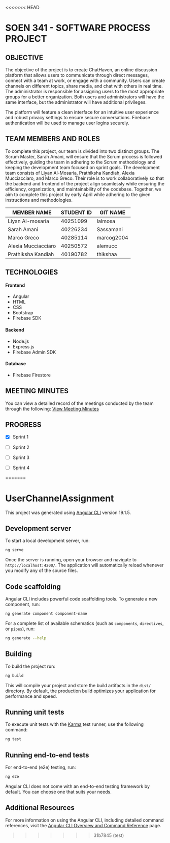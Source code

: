 <<<<<<< HEAD
# SOEN 341 - SOFTWARE PROCESS PROJECT

## OBJECTIVE

The objective of the project is to create ChatHaven, an online discussion platform that allows users to communicate through direct messages, connect with a team at work, or engage with a community. Users can create channels on different topics, share media, and chat with others in real time. The administrator is responsible for assigning users to the most appropriate groups for a better organization. Both users and administrators will have the same interface, but the administrator will have additional privileges.

The platform will feature a clean interface for an intuitive user experience and robust privacy settings to ensure secure conversations. Firebase authentication will be used to manage user logins securely.


## TEAM MEMBERS AND ROLES

To complete this project, our team is divided into two distinct groups. The Scrum Master, Sarah Amani, will ensure that the Scrum process is followed effectively, guiding the team in adhering to the Scrum methodology and keeping the development team focused on sprint goals. The development team consists of Liyan Al-Mosaria, Prathiksha Kandiah, Alexia Mucciacciaro, and Marco Greco. Their role is to work collaboratively so that the backend and frontend of the project align seamlessly while ensuring the efficiency, organization, and maintainability of the codebase. Together, we aim to complete this project by early April while adhering to the given instructions and methodologies. 

| MEMBER NAME| STUDENT ID | GIT NAME| 
|---------------|--------------|-------------|
| Liyan Al-mosaria  | 40251099 | lalmosa| 
| Sarah Amani  | 40226234  | Sassamani  |
| Marco Greco  | 40285114  | marcog2004 | 
| Alexia Mucciacciaro  | 40250572 | alemucc | 
| Prathiksha Kandiah  | 40190782  | thikshaa | 

## TECHNOLOGIES

#### Frontend
- Angular
- HTML
- CSS
- Bootstrap
- Firebase SDK

#### Backend
- Node.js
- Express.js
- Firebase Admin SDK

#### Database
- Firebase Firestore

## MEETING MINUTES

You can view a detailed record of the meetings conducted by the team through the following: [View Meeting Minutes](Meetings%20minutes.md)


## PROGRESS 

- [x] Sprint 1
- [ ] Sprint 2
- [ ] Sprint 3
- [ ] Sprint 4



=======
# UserChannelAssignment

This project was generated using [Angular CLI](https://github.com/angular/angular-cli) version 19.1.5.

## Development server

To start a local development server, run:

```bash
ng serve
```

Once the server is running, open your browser and navigate to `http://localhost:4200/`. The application will automatically reload whenever you modify any of the source files.

## Code scaffolding

Angular CLI includes powerful code scaffolding tools. To generate a new component, run:

```bash
ng generate component component-name
```

For a complete list of available schematics (such as `components`, `directives`, or `pipes`), run:

```bash
ng generate --help
```

## Building

To build the project run:

```bash
ng build
```

This will compile your project and store the build artifacts in the `dist/` directory. By default, the production build optimizes your application for performance and speed.

## Running unit tests

To execute unit tests with the [Karma](https://karma-runner.github.io) test runner, use the following command:

```bash
ng test
```

## Running end-to-end tests

For end-to-end (e2e) testing, run:

```bash
ng e2e
```

Angular CLI does not come with an end-to-end testing framework by default. You can choose one that suits your needs.

## Additional Resources

For more information on using the Angular CLI, including detailed command references, visit the [Angular CLI Overview and Command Reference](https://angular.dev/tools/cli) page.
>>>>>>> 31b7845 (test)
